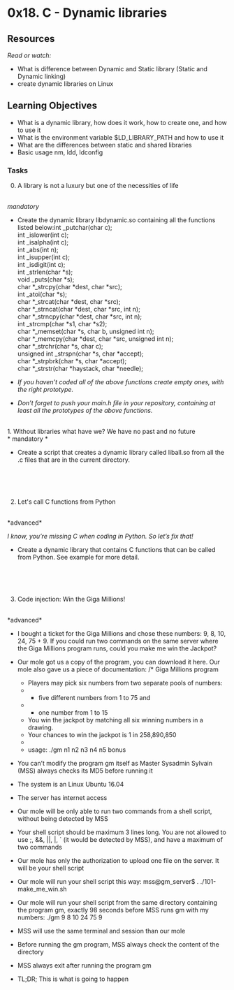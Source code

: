 # **0x18. C - Dynamic libraries**

## Resources
*Read or watch:*

* What is difference between Dynamic and Static library (Static and Dynamic linking)
* create dynamic libraries on Linux

## Learning Objectives
* What is a dynamic library, how does it work, how to create one, and how to use it
* What is the environment variable $LD_LIBRARY_PATH and how to use it
* What are the differences between static and shared libraries
* Basic usage nm, ldd, ldconfig


### Tasks
0. A library is not a luxury but one of the necessities of life <br>

<br> *mandatory*

- Create the dynamic library libdynamic.so containing all the functions listed below:int _putchar(char c); <br>
int _islower(int c); <br>
int _isalpha(int c); <br>
int _abs(int n); <br>
int _isupper(int c); <br>
int _isdigit(int c); <br>
int _strlen(char *s); <br>
void _puts(char *s); <br>
char *_strcpy(char *dest, char *src); <br>
int _atoi(char *s); <br>
char *_strcat(char *dest, char *src); <br>
char *_strncat(char *dest, char *src, int n); <br>
char *_strncpy(char *dest, char *src, int n); <br>
int _strcmp(char *s1, char *s2); <br>
char *_memset(char *s, char b, unsigned int n); <br>
char *_memcpy(char *dest, char *src, unsigned int n); <br>
char *_strchr(char *s, char c); <br>
unsigned int _strspn(char *s, char *accept); <br>
char *_strpbrk(char *s, char *accept); <br>
char *_strstr(char *haystack, char *needle); <br>

- *If you haven’t coded all of the above functions create empty ones, with the right prototype.*
- *Don’t forget to push your main.h file in your repository, containing at least all the prototypes of the above functions.*
<br>
1. Without libraries what have we? We have no past and no future
<br>
* mandatory *
<br>

- Create a script that creates a dynamic library called liball.so from all the .c files that are in the current directory.

<br>
<br>
<br>

2. Let's call C functions from Python
<br>
*advanced*
<br>

*I know, you’re missing C when coding in Python. So let’s fix that!*

- Create a dynamic library that contains C functions that can be called from Python. See example for more detail.

<br>
<br>
<br>

3. Code injection: Win the Giga Millions!
<br>
*advanced*
<br>

- I bought a ticket for the Giga Millions and chose these numbers: 9, 8, 10, 24, 75 + 9. If you could run two commands on the same server where the Giga Millions program runs, could you make me win the Jackpot?

- Our mole got us a copy of the program, you can download it here. Our mole also gave us a piece of documentation:
/* Giga Millions program                                                                                    
  * Players may pick six numbers from two separate pools of numbers:                                                
  * - five different numbers from 1 to 75 and                                                                       
  * - one number from 1 to 15                                                                                       
  * You win the jackpot by matching all six winning numbers in a drawing.                                           
  * Your chances to win the jackpot is 1 in 258,890,850                                                             
  *                                                                                                                 
  * usage: ./gm n1 n2 n3 n4 n5 bonus
- You can’t modify the program gm itself as Master Sysadmin Sylvain (MSS) always checks its MD5 before running it
- The system is an Linux Ubuntu 16.04
- The server has internet access
- Our mole will be only able to run two commands from a shell script, without being detected by MSS
- Your shell script should be maximum 3 lines long. You are not allowed to use ;, &&, ||, |, ` (it would be detected by MSS), and have a maximum of two commands
- Our mole has only the authorization to upload one file on the server. It will be your shell script
- Our mole will run your shell script this way: mss@gm_server$ . ./101-make_me_win.sh
- Our mole will run your shell script from the same directory containing the program gm, exactly 98 seconds before MSS runs gm with my numbers: ./gm 9 8 10 24 75 9
- MSS will use the same terminal and session than our mole
- Before running the gm program, MSS always check the content of the directory
- MSS always exit after running the program gm
- TL;DR; This is what is going to happen

